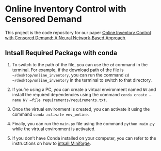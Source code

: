 # Online Inventory Control with Censored Demand
This project is the code repository for our paper [Online Inventory Control with Censored Demand: A Neural Network-Based Approach](https://papers.ssrn.com/sol3/papers.cfm?abstract_id=4461644).

## Intsall Required Package with conda
1. To switch to the path of the file, you can use the `cd` command in the terminal. For example, if the download path of the file is `~/desktop/online_inventory`, you can run the command `cd ~/desktop/online_inventory` in the terminal to switch to that directory.

2. If you’re using a PC, you can create a virtual environment named `NV` and install the required dependencies using the command `conda create –name NV –file requirements/requirements.txt`.

3. Once the virtual environment is created, you can activate it using the command `conda activate env_online`.

4. Finally, you can run the `main.py` file using the command `python main.py` while the virtual environment is activated.

5. If you don’t have Conda installed on your computer, you can refer to the instructions on how to [intsall Miniforge](https://equatorial-marlin-edd.notion.site/Install-Miniforge-on-Mac-of-M-chips-Windows-ec7d87d8c6494cca83681c5cbf9a3ac4).
